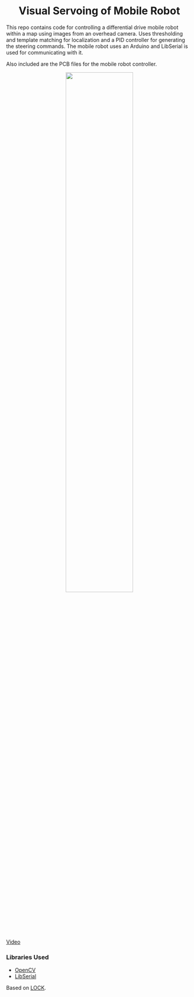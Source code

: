 <h1 align="center">Visual Servoing of Mobile Robot</h1>
This repo contains code for controlling a differential drive mobile robot within a map using images from an overhead camera. Uses thresholding and template matching for localization and a PID controller for generating the steering commands. The mobile robot uses an Arduino and LibSerial is used for communicating with it.

Also included are the PCB files for the mobile robot controller.

<div align="center">
<img src="https://github.com/karnikram/visual-servoing/blob/master/image.png" width="60%"/>
</div>
<a href="https://www.youtube.com/watch?v=kU-pIHazJII">Video</a>

### Libraries Used
* [OpenCV](https://github.com/opencv/opencv)
* [LibSerial](http://libserial.sourceforge.net/x27.html)

Based on [LOCK](https://github.com/QuinAsura/LOCK).
